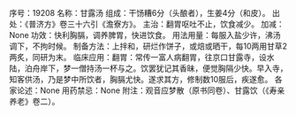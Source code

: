 序号：19208
名称：甘露汤
组成：干饧糟6分（头酿者），生姜4分（和皮）。
出处：《普济方》卷三十六引《澹寮方》。
主治：翻胃呕吐不止，饮食减少。
加减：None
功效：快利胸膈，调养脾胃，快进饮食。
用法用量：每服入盐少许，沸汤调下，不拘时候。
制备方法：上拌和，研烂作饼子，或焙或晒干，每10两用甘草2两炙，同研为末。
临床应用：翻胃：常传一富人病翻胃，往京口甘露寺，设水陆，泊舟岸下，梦一僧持汤一杯与之。饮罢犹记其香昧，便觉胸隔少快。早入寺，知客供汤，乃是梦中所饮者，胸膈尤快。遂求其方，修制数10服后，疾遂愈。
各家论述：None
用药禁忌：None
附注：观音应梦散（原书同卷）、甘露饮（《寿亲养老》卷二）。
